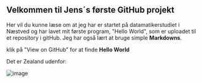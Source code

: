 ## Velkommen til Jens´s første GitHub projekt

Her vil du kunne læse om at jeg har er startet på datamatikerstudiet i Næstved og har lavet mit første program, "Hello World", som er uploadet til et repository i gitHub. Jeg har også lært at bruge simple **Markdowns**.

klik på "View on GitHub" for at finde **Hello World** 

Det er Zealand udenfor:

![image](https://images.sn.dk/70/1302470_605_0_0_0_0_0_4.jpg)
